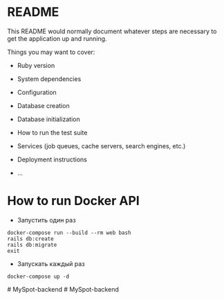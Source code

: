 # README

This README would normally document whatever steps are necessary to get the
application up and running.

Things you may want to cover:

* Ruby version

* System dependencies

* Configuration

* Database creation

* Database initialization

* How to run the test suite

* Services (job queues, cache servers, search engines, etc.)

* Deployment instructions

* ...

# How to run Docker API

* Запустить один раз
```
docker-compose run --build --rm web bash
rails db:create
rails db:migrate
exit
```

* Запускать каждый раз
```
docker-compose up -d
```
#   M y S p o t - b a c k e n d  
 #   M y S p o t - b a c k e n d  
 
